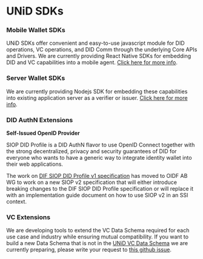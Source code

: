 # UNiD SDKs

### Mobile Wallet SDKs
UNiD SDKs offer convenient and easy-to-use javascript module for DID operations, VC operations, and DID Comm through the underlying Core APIs and Drivers. We are currently providing React Native SDKs for embedding DID and VC capabilities into a mobile agent. [Click here for more info](../../wallet).

### Server Wallet SDKs
We are currently providing Nodejs SDK for embedding these capabilities into existing application server as a verifier or issuer. [Click here for more info](../../server).

### DID AuthN Extensions

**Self-Issued OpenID Provider**

SIOP DID Profile is a DID AuthN flavor to use OpenID Connect together with the strong decentralized, privacy and security guarantees of DID for everyone who wants to have a generic way to integrate identity wallet into their web applications.

The work on [DIF SIOP DID Profile v1 specification](https://identity.foundation/did-siop/) has moved to OIDF AB WG to work on a new SIOP v2 specification that will either introduce breaking changes to the DIF SIOP DID Profile specification or will replace it with an implementation guide document on how to use SIOP v2 in an SSI context.


### VC Extensions

We are developing tools to extend the VC Data Schema required for each use case and industry while ensuring mutual compatibility. If you want to build a new Data Schema that is not in the [UNiD VC Data Schema](../schemas) we are currently preparing, please write your request to [this github issue](https://github.com/getunid/unid-docs/issues).
